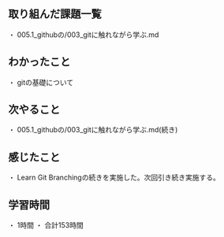 ## 取り組んだ課題一覧
・ 005.1_githubの/003_gitに触れながら学ぶ.md
## わかったこと
・ gitの基礎について
## 次やること
・ 005.1_githubの/003_gitに触れながら学ぶ.md(続き)
## 感じたこと
・ Learn Git Branchingの続きを実施した。次回引き続き実施する。
## 学習時間
・ 1時間
・ 合計153時間
